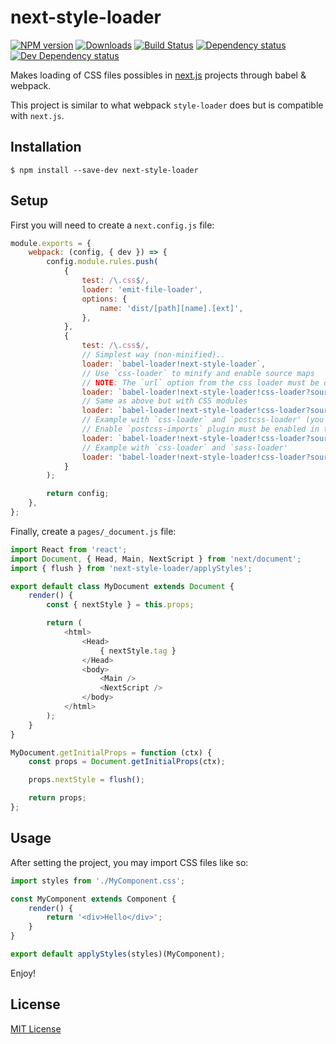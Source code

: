 # next-style-loader

[![NPM version][npm-image]][npm-url] [![Downloads][downloads-image]][npm-url] [![Build Status][travis-image]][travis-url] [![Dependency status][david-dm-image]][david-dm-url] [![Dev Dependency status][david-dm-dev-image]][david-dm-dev-url]

[npm-url]:https://npmjs.org/package/next-style-loader
[downloads-image]:http://img.shields.io/npm/dm/next-style-loader.svg
[npm-image]:http://img.shields.io/npm/v/next-style-loader.svg
[travis-url]:https://travis-ci.org/moxystudio/next.js-style-loader
[travis-image]:http://img.shields.io/travis/moxystudio/next.js-style-loader/master.svg
[david-dm-url]:https://david-dm.org/moxystudio/next.js-style-loader
[david-dm-image]:https://img.shields.io/david/moxystudio/next.js-style-loader.svg
[david-dm-dev-url]:https://david-dm.org/moxystudio/next.js-style-loader#info=devDependencies
[david-dm-dev-image]:https://img.shields.io/david/dev/moxystudio/next.js-style-loader.svg

Makes loading of CSS files possibles in [next.js](https://github.com/zeit/next.js) projects through babel & webpack.

This project is similar to what webpack `style-loader` does but is compatible with `next.js`.


## Installation

`$ npm install --save-dev next-style-loader`


## Setup

First you will need to create a `next.config.js` file:

```js
module.exports = {
    webpack: (config, { dev }) => {
        config.module.rules.push(
            {
                test: /\.css$/,
                loader: 'emit-file-loader',
                options: {
                    name: 'dist/[path][name].[ext]',
                },
            },
            {
                test: /\.css$/,
                // Simplest way (non-minified)..
                loader: `babel-loader!next-style-loader`,
                // Use `css-loader` to minify and enable source maps
                // NOTE: The `url` option from the css loader must be disabled; images, fonts, etc should go into /static
                loader: `babel-loader!next-style-loader!css-loader?sourceMap&minimize=${!dev}&url=false`,
                // Same as above but with CSS modules
                loader: `babel-loader!next-style-loader!css-loader?sourceMap&minimize=${!dev}&url=false&modules`,
                // Example with `css-loader` and `postcss-loader' (you may also activate CSS modules just like above)
                // Enable `postcss-imports` plugin must be enabled in the `postcss.config.js` file to process @import declarations
                loader: `babel-loader!next-style-loader!css-loader?sourceMap&minimize=${!dev}&url=false!postcss-loader`,
                // Example with `css-loader` and `sass-loader'
                loader: 'babel-loader!next-style-loader!css-loader?sourceMap&minimize=${!dev}&url=false!sass-loader',
            }
        );

        return config;
    },
};
```

Finally, create a `pages/_document.js` file:

```js
import React from 'react';
import Document, { Head, Main, NextScript } from 'next/document';
import { flush } from 'next-style-loader/applyStyles';

export default class MyDocument extends Document {
    render() {
        const { nextStyle } = this.props;

        return (
            <html>
                <Head>
                    { nextStyle.tag }
                </Head>
                <body>
                    <Main />
                    <NextScript />
                </body>
            </html>
        );
    }
}

MyDocument.getInitialProps = function (ctx) {
    const props = Document.getInitialProps(ctx);

    props.nextStyle = flush();

    return props;
};
```


## Usage

After setting the project, you may import CSS files like so:

```js
import styles from './MyComponent.css';

const MyComponent extends Component {
    render() {
        return '<div>Hello</div>';
    }
}

export default applyStyles(styles)(MyComponent);
```

Enjoy!


## License

[MIT License](http://opensource.org/licenses/MIT)
